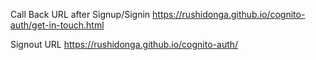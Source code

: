 Call Back URL after Signup/Signin
https://rushidonga.github.io/cognito-auth/get-in-touch.html

Signout URL
https://rushidonga.github.io/cognito-auth/
